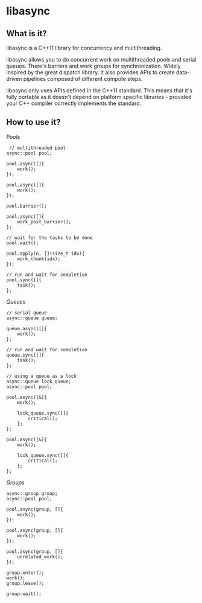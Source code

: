 libasync
========

What is it?
-----------
libasync is a C++11 library for concurrency and multithreading.

libasync allows you to do concurrent work on multithreaded pools and serial queues. There's barriers and work groups for synchronization. Widely inspired by the great dispatch library.
It also provides APIs to create data-driven pipelines composed of different compute steps.

libasync only uses APIs defined in the C++11 standard. This means that it's fully portable as it doesn't depend on platform specific libraries - provided your C++ compiler correctly implements the standard.

How to use it?
--------------

*Pools*

	 // multithreaded pool
	async::pool pool;

	pool.async([]{
		work();
	});

	pool.async([]{
		work();
	});

	pool.barrier();

	pool.async([]{
		work_post_barrier();
	};

	// wait for the tasks to be done
	pool.wait();

	pool.apply(n, [](size_t idx){
		work_chunk(idx);
	});

	// run and wait for completion
	pool.sync([]{
		task();
	};

*Queues*

	// serial queue
	async::queue queue;

	queue.async([]{
		work();
	};

	// run and wait for completion
	queue.sync([]{
		task();
	};

	// using a queue as a lock
	async::queue lock_queue;
	async::pool pool;

	pool.async([&]{
		work();

		lock_queue.sync([]{
			critical();
		};
	};

	pool.async([&]{
		work();

		lock_queue.sync([]{
			critical();
		};
	};

*Groups*

	async::group group;
	async::pool pool;

	pool.async(group, []{
		work();
	});

	pool.async(group, []{
		work();
	});

	pool.async(group, []{
		unrelated_work();
	});

	group.enter();
	work();
	group.leave();

	group.wait();

